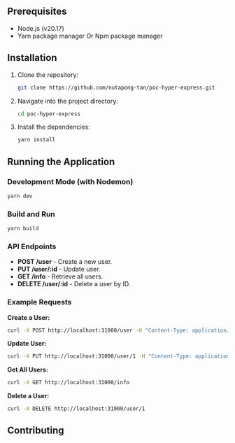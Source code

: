 ## Prerequisites
- Node.js (v20.17)
- Yarn package manager Or Npm package manager

## Installation

1. Clone the repository:
   ```bash
   git clone https://github.com/nutapong-tan/poc-hyper-express.git
   ```

2. Navigate into the project directory:
   ```bash
   cd poc-hyper-express
   ```

3. Install the dependencies:
   ```bash
   yarn install
   ```

## Running the Application

### Development Mode (with Nodemon)
```bash
yarn dev
```

### Build and Run
```bash
yarn build
```

### API Endpoints

- **POST /user** - Create a new user.
- **PUT /user/:id** - Update user.
- **GET /info** - Retrieve all users.
- **DELETE /user/:id** - Delete a user by ID.

### Example Requests

**Create a User:**
```bash
curl -X POST http://localhost:31000/user -H "Content-Type: application/json" -d '{"id": "1", "name": "John Doe", "email": "johndoe@example.com"}'
```


**Update User:**
```bash
curl -X PUT http://localhost:31000/user/1 -H "Content-Type: application/json" -d '{"name": "John Doe", "email": "johndoe@example.com"}'
```

**Get All Users:**
```bash
curl -X GET http://localhost:31000/info
```

**Delete a User:**
```bash
curl -X DELETE http://localhost:31000/user/1
```

## Contributing

